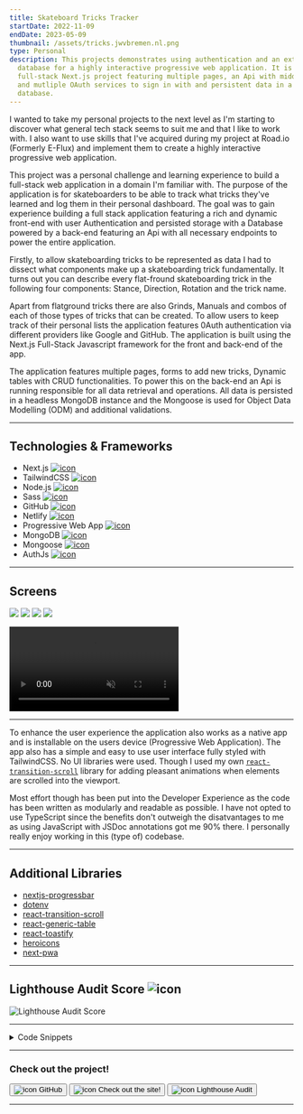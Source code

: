 ```yaml
---
title: Skateboard Tricks Tracker
startDate: 2022-11-09
endDate: 2023-05-09
thumbnail: /assets/tricks.jwvbremen.nl.png
type: Personal
description: This projects demonstrates using authentication and an external
  database for a highly interactive progressive web application. It is a
  full-stack Next.js project featuring multiple pages, an Api with middleware
  and mutliple OAuth services to sign in with and persistent data in a NoSql
  database.
---
```

I wanted to take my personal projects to the next level as I'm starting to discover what general tech stack seems to suit me and that I like to work with. I also want to use skills that I've  acquired during my project at Road.io (Formerly E-Flux) and implement them to create a highly interactive progressive web application.

This project was a personal challenge and learning experience to build a full-stack web application in a domain I'm familiar with. The purpose of the application is for skateboarders to be able to track what tricks they've learned and log them in their personal dashboard. The goal was to gain experience building a full stack application featuring a rich and dynamic front-end with user Authentication and persisted storage with a Database powered by a back-end featuring an Api with all necessary endpoints to power the entire application. 

Firstly, to allow skateboarding tricks to be represented as data I had to dissect what components make up a skateboarding trick fundamentally. It turns out you can describe every flat-fround skateboarding trick in the following four components: Stance, Direction, Rotation and the trick name. 

Apart from flatground tricks there are also Grinds, Manuals and combos of each of those types of tricks that can be created. To allow users to keep track of their personal lists the application features 0Auth authentication via different providers like Google and GitHub. The application is built using the Next.js Full-Stack Javascript framework for the front and back-end of the app. 

The application features multiple pages, forms to add new tricks, Dynamic tables with CRUD functionalities. To power this on the back-end an Api is running responsible for all data retrieval and operations. All data is persisted in a headless MongoDB instance and the Mongoose is used for Object Data Modelling (ODM) and additional validations.

- - -

## Technologies & Frameworks

<ul class="icon-list">
<li>Next.js <a href="https://nextjs.org/"><img src="/assets/nextjs.png" alt="icon"></a></li>
<li>TailwindCSS <a href="https://tailwindcss.com/"><img src="/assets/tailwindcss.png" alt="icon"></a></li>
<li>Node.js <a href="https://nodejs.org/en"><img src="/assets/nodejs.png" alt="icon"></a></li>
<li>Sass <a href="https://sass-lang.com/"><img src="/assets/sass.png" alt="icon"></a></li>
<li>GitHub <a href="https://github.com/"><img src="/assets/github.png" alt="icon"></a></li>
<li>Netlify <a href="https://www.netlify.com/"><img src="/assets/netlify.png" alt="icon"></a></li>
<li>Progressive Web App <a href="#"><img src="/assets/pwa.png" alt="icon"></a></li>
<li>MongoDB <a href="https://www.mongodb.com/"><img src="/assets/mongodb.png" alt="icon"></a></li>
<li>Mongoose <a href="https://mongoosejs.com/"><img src="/assets/mongoose.png" alt="icon"></a></li>
<li>AuthJs <a href="https://authjs.dev/"><img src="/assets/authjs.webp" alt="icon"></a></li>
</ul>

- - -

## Screens

<div class="images-grid">
<img src="/assets/react-generic-table.png" />
<img src="/assets/tricks.jwvbremen.nl_2.png" />
<img src="/assets/tricks.jwvbremen.nl_3.png" />
<img src="/assets/tricks.jwvbremen.nl_4.png" />
</div>

<video autoplay muted loop playsinline controls src="/assets/desktop-2024.02.20-19.05.17.04.mp4"></video>

- - -

To enhance the user experience the application also works as a native app and is installable on the users device (Progressive Web Application). The app also has a simple and easy to use user interface fully styled with TailwindCSS. No UI libraries were used. Though I used my own [`react-transition-scroll`](https://www.jwvbremen.nl/projects/2022-09-11_react-transition-scroll-library) library for adding pleasant animations when elements are scrolled into the viewport.

Most effort though has been put into the Developer Experience as the code has been written as modularly and readable as possible. I have not opted to use TypeScript since the benefits don't outweigh the disatvantages to me as using JavaScript with JSDoc annotations got me 90% there. I personally really enjoy working in this (type of) codebase.

- - -

## Additional Libraries

* [nextjs-progressbar](https://www.npmjs.com/package/nextjs-progressbar)
* [dotenv](https://www.npmjs.com/package/dotenv)
* [react-transition-scroll](https://www.npmjs.com/package/react-transition-scroll)
* [react-generic-table](https://www.npmjs.com/package/react-generic-table)
* [react-toastify](https://www.npmjs.com/package/react-toastify)
* [heroicons](https://github.com/tailwindlabs/heroicons)
* [next-pwa](https://www.npmjs.com/package/next-pwa)

- - -

## Lighthouse Audit Score ![icon](/assets/lighthouse.png)

![Lighthouse Audit Score](/assets/lighthouse_tricks.png "Lighthouse Audit Score")

- - -

<details >
<summary>Code Snippets</summary>
<div>

The following are some code snippets of front and back-end code for the skateboarding tricks tracker web application that are powerful, demonstrate good coding practices and that I'm proud of. The snippets demonstrate clean, concise and powerful code. *(Code has been compacted in some cases).*

**Dashboard.jsx page**\
This code snippet demonstrates the Dashboard page code. The dashboard page features 4 tables where all the saved tricks for each type of trick (Flatground, Grind, Manual and Combo's) of the current logged in user are displayed. The page uses client-side fetching to retrieve the data to fill the tables with. The tables are from my react component library [`react-generic-table`](https://www.npmjs.com/package/react-generic-table). Also the delete action in handled in the component since it requires firing an Api call to the back-end of the application.

```jsx
export default function Index() {
  const [flatgroundTricks, setFlatgroundTricks] = useState(null);
  const [grinds, setGrinds] = useState(null);
  const [manuals, setManuals] = useState(null);
  const [combos, setCombos] = useState(null);

  useAsyncEffect(async () => {
    const fetchAndSetData = async (endpoint, setData) => {
      try {
        const { data } = await apiCall(endpoint, { method: 'GET' });
        setData(data);
      } catch (error) {
        toast.error(`Failed to fetch ${endpoint}: ${error.message}`);
      }
    };

    const trickTypesAndSetters = [
      ['flatgroundtricks', setFlatgroundTricks],
      ['grinds', setGrinds],
      ['manuals', setManuals],
      ['combos', setCombos],
    ];

    (() => trickTypesAndSetters.forEach(([endpoint, setData]) => fetchAndSetData(endpoint, setData)))();
  }, []);

  const handleActions = async (action, obj, entityType) => {
    const endpointSetterMap = {
      'flatground trick': ['flatgroundtricks', setFlatgroundTricks],
      grind: ['grinds', setGrinds],
      manual: ['manuals', setManuals],
      combo: ['combos', setCombos],
    };

    switch (action) {
      case 'delete':
        try {
          if (!confirm(`Are you sure you want to delete "${obj.trick}"?`)) return;
          const [endpoint, setData] = endpointSetterMap[entityType];
          if (!endpoint) return toast.error(`Failed to delete ${obj.trick}: Invalid entity type: ${entityType}`);
          await apiCall(endpoint, { method: 'DELETE', id: obj._id });
          const { data } = await apiCall(endpoint, { method: 'GET' });
          setData(data);
          toast.success(`Successfully deleted ${obj.trick}`);
        } catch (error) {
          toast.error(`Failed to delete ${obj.trick}: ${error.message}`);
        }
    }
  };

  return (
    <div className="flex flex-col gap-16">
      <div>
        <h1 className="text-center text-5xl">Dashboard</h1>
        <p className="mt-3 text-center">This is a overview of all the tricks you've added to your account.</p>
      </div>
      <TransitionScroll hiddenStyle={hiddenStyle} baseStyle={baseStyle} className="flex flex-col">
        <LinkWithArrow label="Flatground Tricks" href="/flatgroundtricks" />
        <GenericTable
          objArray={flatgroundTricks}
          columns={['stance', 'direction', 'rotation', 'name', trickCol]}
          actions={getCommonActions('flatgroundtricks')}
          onAction={handleActions}
          entityName="flatground trick"
          newLink="/new-flatground-trick"
          showCount
        />
      </TransitionScroll>

      <TransitionScroll hiddenStyle={hiddenStyle} baseStyle={baseStyle} className="flex flex-col">
        <LinkWithArrow label="Grinds" href="/grinds" />
        <GenericTable
          objArray={grinds}
          columns={['stance', 'direction', 'name', trickCol]}
          actions={getCommonActions('grinds')}
          onAction={handleActions}
          entityName="grind"
          newLink="/new-grind"
          showCount
        />
      </TransitionScroll>

      <TransitionScroll hiddenStyle={hiddenStyle} baseStyle={baseStyle} className="flex flex-col">
        <LinkWithArrow label="Manuals" href="/manuals" />
        <GenericTable
          objArray={manuals}
          columns={[{ type: { className: 'text-sm font-bold' } }]}
          actions={getCommonActions('manuals')}
          onAction={handleActions}
          entityName="manual"
          newLink={'/new-manual'}
          showCount
        />
      </TransitionScroll>

      <TransitionScroll hiddenStyle={hiddenStyle} baseStyle={baseStyle} className="flex flex-col">
        <LinkWithArrow label="Combos" href="/combos" />
        <GenericTable
          objArray={combos}
          columns={[{ trick: { className: 'text-sm font-bold', alias: 'Combo name' } }]}
          actions={getCommonActions('combos')}
          onAction={handleActions}
          entityName="combo"
          newLink="/new-combo"
          showCount
        />
      </TransitionScroll>
    </div>
  );
}
```

**\[_id].js flatgroundTricks Api endpoint**\
This file resides in the Api folder of the application causing it to be treated as a back-end endpoint by the Next.js framework. This endpoint is responsible for handling functionality surrounding individual flatground tricks where the id is a query parameter in the url. This endpoint handles the retrieval of an individual flatground trick, updating the data of an existing flatground trick and deleting an existing flatground trick. There are checks in place for verifying the supplied ObjectId in the url, ensuring authentication and handlers for if a flatground trick cannot be found which communicates descriptive errors to the front-end.

```javascript
export default async function handler(req, res) {
  const {
    query: { _id },
    method,
  } = req;

  if (!isValidObjectId(_id)) return notFoundHandler(res, { entity: 'Flatground trick', _id });

  await dbConnect();
  const { authQuery } = await requireAuth(req, res);

  switch (method) {
    case 'GET':
      try {
        const flatgroundTrick = await FlatGroundTrick.findOne({ _id, ...authQuery }).lean();
        if (!flatgroundTrick) return notFoundHandler(res, { entity: 'Flatground trick', _id });
        const data = { ...flatgroundTrick, trick: getFullTrickName(flatgroundTrick) };
        res.status(200).json({ success: true, data });
      } catch (error) {
        console.error(error);
        res.status(400).json({ success: false, error: error.message });
      }
      break;

    case 'PATCH':
      try {
        const flatgroundTrick = await FlatGroundTrick.findOneAndUpdate({ _id, ...authQuery }, req.body, { new: true });
        if (!flatgroundTrick) return notFoundHandler(res, { entity: 'Flatground trick', _id });
        const data = { ...flatgroundTrick.toObject(), trick: getFullTrickName(flatgroundTrick) };
        res.status(200).json({ success: true, data });
      } catch (error) {
        console.error(error);
        res.status(400).json({ success: false, error: error.message });
      }
      break;

    case 'DELETE':
      try {
        await checkForUsedCombos(_id, 'Flatground Trick');
        const deletedTrick = await FlatGroundTrick.deleteOne({ _id, ...authQuery });
        if (!deletedTrick) return notFoundHandler(res, { entity: 'Flatground trick', _id });
        res.status(200).json({ success: true, data: {} });
      } catch (error) {
        console.error(error);
        res.status(400).json({ success: false, error: error.message });
      }
      break;

    default:
      res.status(400).json({ success: false, error: `Unhandled request method: ${method}` });
      break;
  }
}
```

**FlatgroundTrick.js Mongoose Model**\
This file is the Mongoose Data Model for the Flatground Trick documents. Each flatground trick contains the properties to describe the trick itself (trick name, stance, direction and rotation), and some properties to identify the associated user (preferred stance and user id). Also there are some custom validators to ensure some business logic on the server-side as well as to make sure no duplicate tricks are created a unique index is created on each field including userId so across users duplicate tricks can be created.

```javascript
const FlatgroundTrickSchema = new mongoose.Schema(
  {
    name: {
      type: String,
      required: [true, 'Please provide a name for this trick'],
      enum: FLATGROUND_TRICKS_ENUM,
    },
    preferred_stance: {
      type: String,
      required: [true, 'Please provide your preferred stance'],
      enum: PREFFERED_STANCES_ENUM,
    },
    stance: {
      type: String,
      required: [true, "Please provide the tricks' stance"],
      enum: STANCES_ENUM,
    },
    direction: {
      type: String,
      enum: ['none', 'frontside', 'backside'],
      validate: {
        validator: function (value) {
          return this.rotation === 0 || value !== 'none';
        },
        message: 'Must specify a direction if there is a rotation',
      },
    },
    rotation: {
      type: Number,
      enum: [0, 180, 360, 540, 720],
      validate: {
        validator: function (value) {
          return this.direction === 'none' || value !== 0;
        },
        message: 'Must specify a rotation if there is a direction',
      },
    },
    userId: {
      type: Number,
      required: [true, 'Authentication error. Please log in again.'],
    },
  },
  { timestamps: true },
);

FlatgroundTrickSchema.index({ userId: 1, name: 1, stance: 1, direction: 1, rotation: 1 }, { unique: true });

export default mongoose.models.FlatgroundTrick || mongoose.model('FlatgroundTrick', FlatgroundTrickSchema);
```

**ServerUtils.js File**\
This file contains a collection of server-side oriented functions used throughout the back-end of the application. Like checking if a trick is used in an existing Combo, keeping it from being able to be deleted. Or requiring authentication to access a server-side resource and immediately supplying a query to make sure only user owned documents are retrieved. As wel as additional wrapper functions around the MongoDB querying methods aiding in retrieving certain document types and facilitating data serialization in order to allow documents to be used for statically pre-rendering web pages.

```javascript
export const checkForUsedCombos = async (_id, trickType) => {
  const combos = await Combo.countDocuments({ 'trickArray.trick': _id });

  if (combos) throw new Error(`This ${trickType} is used in ${combos} combo${sOrNoS(combos.length)}`);
};

export async function requireAuth(req, res) {
  let session = await getServerSession(req, res, authOptions);
  if (!session) return res.status(401).json({ success: false, error: 'Unauthorized' });
  const authQuery = { userId: parseInt(session.user.id) };
  return { authQuery, session };
}

export function notFoundHandler(res, { entity, _id, id = _id, label }) {
  return res.status(400).json({ success: false, error: label || `${entity} with id ${id} not found.` });
}

/**
 * Perform an operation on a model and serialize the result
 * @param model {mongoose.Model}
 * @param operation {function}
 * @param query {object}
 * @param options {object}
 * @param populateFields {string[]}
 * @returns {{}}
 */
export default async function findAndSerializeDoc(
  model,
  operation,
  query = {},
  { args = [], populateFields = [] } = {},
) {
  const result = await findDoc(model, operation, query, { args, populateFields });
  return serialize(result);
}

/**
 * Find a document and optionally populate fields
 * @param model {mongoose.Model} - Mongoose model
 * @param operation {function} - Mongoose operation to perform
 * @param query {object} - Query to pass to the operation
 * @param args {array} - Array of arguments to pass to the operation (e.g. sort, limit, etc.)
 * @param populateFields {string[]} - Array of fields to populate
 * @param fullDoc=false {boolean} - Return the full mongo document or a lean js object
 * @returns {Promise<*>} - The result of the operation
 */
const findDoc = async (model, operation, query = {}, { args = [], populateFields = [], fullDoc = false }) => {
  let find = operation.bind(model)(query, ...args);

  if (!fullDoc) find = find.lean();

  if (populateFields.length) populateFields.forEach((field) => (find = find.populate(field)));

  return find.exec();
};

/**
 * Get a trick type and populate the name
 * @param model {mongoose.Model}
 * @param operation {function}
 * @param query {object}
 * @param args {object}
 * @returns {object}
 */
export async function getTricks(model, operation, query = {}, args = []) {
  const tricks = await findDoc(model, operation, query, { ...args });

  if (!tricks) return null;

  const returnTrick = (trick) => ({ ...trick, trick: getFullName(trick, model.collection.collectionName) });
  const data = Array.isArray(tricks) ? tricks.map(returnTrick) : returnTrick(tricks);

  return serialize(data);
}

/**
 * Get a combo and populate the name of every trick in the combo and the name of the combo itself
 * @param model {mongoose.Model}
 * @param operation {function}
 * @param query {object}
 * @param args {array}
 * @returns {object} - The combo
 */
export async function getCombos(model, operation, query = {}, args = []) {
  let combos = await findDoc(model, operation, query, { args, populateFields: ['trickArray.trick'] });

  if (!combos) return null;

  combos = Array.isArray(combos) ? combos.map(populateComboTrickName) : populateComboTrickName(combos); // Populate every trick name in the combo
  combos = Array.isArray(combos) ? combos.map(populateComboName) : populateComboName(combos); // Populate every combo name
  return serialize(combos);
}

/**
 * Gets a profile or creates one if it doesn't exist and returns it
 * @param query {object} - Query to find the profile
 * @returns {Promise<Profile>} - The profile
 */
export const ensureProfile = async (query) => await Profile.findOneAndUpdate(query, {}, { new: true, upsert: true });

/**
 * Serialize an object by parsing it to JSON and then back to an object
 * @param obj
 * @returns {object}
 */
const serialize = (obj) => JSON.parse(JSON.stringify(obj));
```

**FlatgroundTrickForm.jsx File**\
This file contains the form responsible for creating new flatground tricks and editing existing flatground tricks. The same form is used for both functionalities ensuring the same interface is always displayed ensuring user experience consistency and improving maintainability.

```jsx
const FlatgroundTrickForm = ({ flatgroundTrick, newFlatgroundTrick = true }) => {
  const router = useRouter();
  const closeAfterAdd = useCloseOnUrlParam('closeAfterAdd');

  const [fullTrickName, setFullTrickName] = useState(null);
  const [trickNameRef] = useAutoAnimate();
  const [loading, setLoading] = useState(false);
  const [form, setForm] = useState({
    name: flatgroundTrick.name,
    preferred_stance: flatgroundTrick.preferred_stance,
    stance: flatgroundTrick.stance,
    direction: flatgroundTrick.direction,
    rotation: flatgroundTrick.rotation,
  });

  const { name, preferred_stance, stance, direction, rotation } = form;

  useAsyncEffect(async () => {
    if (!newFlatgroundTrick) return;
    const { data } = await apiCall('profiles/mine/preferred_stance'); // Set the preferred stance to the user's preferred stance
    setForm((oldForm) => ({ ...oldForm, preferred_stance: data.preferred_stance }));
  }, []);

  useEffect(() => {
    setFullTrickName(getFullTrickName(form));
  }, [form]);

  const patchData = async (form) => {
    try {
      const { _id } = router.query;
      await apiCall('flatgroundtricks', { _id, method: 'PATCH', data: form });
      await router.back();
    } catch (error) {
      toast.error(`Failed to update flatground trick: ${error.message}`);
    }
  };

  const postData = async (form) => {
    try {
      await apiCall('flatgroundtricks', { method: 'POST', data: form });
      await router.back();
      closeAfterAdd();
    } catch (error) {
      toast.error(`Failed to add flatground trick: ${error.message}`);
    }
  };

  const handleChange = (e) => {
    const { target } = e;
    let { value, name } = target;

    if (target.type === 'checkbox') {
      value = target.checked;
    }

    setForm({ ...form, [name]: value });
  };

  const handleSubmit = async (e) => {
    e.preventDefault();
    setLoading(true);
    newFlatgroundTrick ? await postData(form) : await patchData(form);
    setLoading(false);
  };

  return (
    <TransitionScroll hiddenStyle={hiddenStyle} baseStyle={baseStyle}>
      <form onSubmit={handleSubmit} className={`${styles.form} max-w-xl`}>
        <h1 className="text-3xl">{newFlatgroundTrick ? 'New Flatground Trick' : 'Edit Flatground Trick'}</h1>
        <label>
          Preferred stance
          <select name={VN({ preferred_stance })} value={preferred_stance} onChange={handleChange} required>
            <option value="regular">Regular</option>
            <option value="goofy">Goofy</option>
          </select>
        </label>
        <div className="flex justify-between gap-1">
          <label>
            Stance
            <select name={VN({ stance })} value={stance} onChange={handleChange} required>
              <option value="regular">-</option>
              <option value="fakie">Fakie</option>
              <option value="switch">Switch</option>
              <option value="nollie">Nollie</option>
            </select>
          </label>

          <label>
            Direction
            <select name={VN({ direction })} value={direction} onChange={handleChange}>
              <option value="none">-</option>
              <option value="frontside">Frontside</option>
              <option value="backside">Backside</option>
            </select>
          </label>

          <label>
            Rotation
            <select name={VN({ rotation })} value={rotation} onChange={handleChange} required>
              <option value={0}>-</option>
              <option value={180}>180</option>
              <option value={360}>360</option>
              <option value={540}>540</option>
              <option value={720}>720</option>
            </select>
          </label>

          <label>
            Name
            <select name={VN({ name })} value={name} onChange={handleChange} required>
              {FLATGROUND_TRICKS_ENUM.map((trick) => (
                <option key={trick} value={trick}>
                  {capitalize(trick)}
                </option>
              ))}
            </select>
          </label>
        </div>
        <p className="my-4">
          Full trick name:{' '}
          <b ref={trickNameRef}>
            {fullTrickName?.split('').map((letter, index) => (
              <span key={index} className="inline-block whitespace-pre">
                {letter}
              </span>
            ))}
          </b>
        </p>
        <LoaderButton isLoading={loading} />
      </form>
    </TransitionScroll>
  );
};
```

</div>
</details>

- - -

### Check out the project!

[<button>![icon](/assets/github.png) GitHub</button>](https://github.com/alianza/tricks)
[<button>![icon](/assets/tricks.jwvbremen.nl_1.png) Check out the site!</button>](https://tricks.jwvbremen.nl/)
[<button>![icon](/assets/lighthouse.png) Lighthouse Audit</button>](/assets/lighthouse_tricks.html)

- - -
